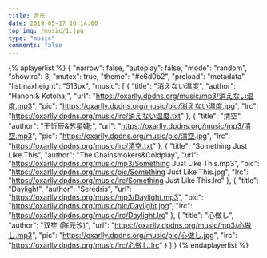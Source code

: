 ```yaml
---
title: 音乐
date: 2019-05-17 16:14:00
top_img: /music/1.jpg
type: "music"
comments: false
---
```




{% aplayerlist %}
{
    "narrow": false,
    "autoplay": false,
    "mode": "random",
    "showlrc": 3,
    "mutex": true,
    "theme": "#e6d0b2",
    "preload": "metadata",
    "listmaxheight": "513px",
    "music": [
        {
            "title": "消えない温度",
            "author": "Hanon & Kotoha;",
            "url": "https://oxarlly.dpdns.org/music/mp3/消えない温度.mp3",
            "pic": "https://oxarlly.dpdns.org/music/pic/消えない温度.jpg",
            "lrc": "https://oxarlly.dpdns.org/music/lrc/消えない温度.txt"
        },
        {
            "title": "清空",
            "author": "王忻辰&苏星婕;",
            "url": "https://oxarlly.dpdns.org/music/mp3/清空.mp3",
            "pic": "https://oxarlly.dpdns.org/music/pic/清空.jpg",
            "lrc": "https://oxarlly.dpdns.org/music/lrc/清空.txt"
        },
        {
            "title": "Something Just Like This",
            "author": "The Chainsmokers&Coldplay",
            "url": "https://oxarlly.dpdns.org/music/mp3/Something Just Like This.mp3",
            "pic": "https://oxarlly.dpdns.org/music/pic/Something Just Like This.jpg",
            "lrc": "https://oxarlly.dpdns.org/music/lrc/Something Just Like This.lrc"
        },
        {
            "title": "Daylight",
            "author": "Seredris",
            "url": "https://oxarlly.dpdns.org/music/mp3/Daylight.mp3",
            "pic": "https://oxarlly.dpdns.org/music/pic/Daylight.jpg",
            "lrc": "https://oxarlly.dpdns.org/music/lrc/Daylight.lrc"
        },
        {
            "title": "心做し",
            "author": "双笙 (陈元汐)",
            "url": "https://oxarlly.dpdns.org/music/mp3/心做し.mp3",
            "pic": "https://oxarlly.dpdns.org/music/pic/心做し.jpg",
            "lrc": "https://oxarlly.dpdns.org/music/lrc/心做し.lrc"
        }
    ]
}
{% endaplayerlist %}
